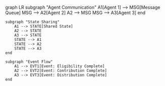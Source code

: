 graph LR
    subgraph "Agent Communication"
        A1[Agent 1] --> MSG[Message Queue]
        MSG --> A2[Agent 2]
        A2 --> MSG
        MSG --> A3[Agent 3]
    end
    
    subgraph "State Sharing"
        A1 --> STATE[Shared State]
        A2 --> STATE
        A3 --> STATE
        STATE --> A1
        STATE --> A2
        STATE --> A3
    end
    
    subgraph "Event Flow"
        A1 --> EVT1[Event: Eligibility Complete]
        A2 --> EVT2[Event: Contribution Complete]
        A3 --> EVT3[Event: Distribution Complete]
    end